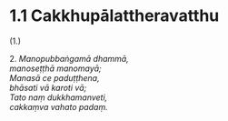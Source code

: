 # 1.1 Cakkhupālattheravatthu

(1.)

2\. _Manopubbaṅgamā dhammā,_  
_manoseṭṭhā manomayā;_  
_Manasā ce paduṭṭhena,_  
_bhāsati vā karoti vā;_  
_Tato naṃ dukkhamanveti,_  
_cakkaṃva vahato padaṃ._
